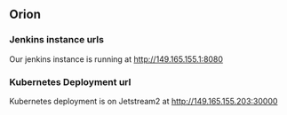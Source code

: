 ## Orion

### Jenkins instance urls

Our jenkins instance is running at http://149.165.155.1:8080

### Kubernetes Deployment url

Kubernetes deployment is on Jetstream2 at http://149.165.155.203:30000
